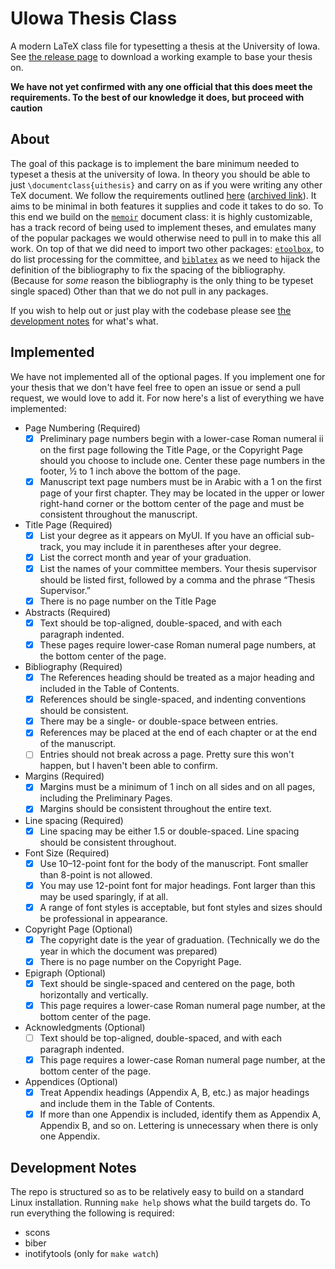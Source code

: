 # UIowa Thesis Class

A modern LaTeX class file for typesetting a thesis at the University of Iowa.
See [the release page](https://github.com/uiowa-mgb/uiowa-thesis/releases) to
download a working example to base your thesis on.

**We have not yet confirmed with any one official that this does meet the
requirements. To the best of our knowledge it does, but proceed with caution**

## About

The goal of this package is to implement the bare minimum needed to typeset a
thesis at the university of Iowa. In theory you should be able to just
`\documentclass{uithesis}` and carry on as if you were writing any other TeX
document. We follow the requirements outlined
[here](https://grad.uiowa.edu/academics/thesis-and-dissertation/preparing-formatting)
([archived link](https://web.archive.org/web/20210518195321/https://grad.uiowa.edu/academics/thesis-and-dissertation/preparing-formatting)).
It aims to be minimal in both features it supplies and code it takes to do so.
To this end we build on the [`memoir`](https://www.ctan.org/pkg/memoir) document
class: it is highly customizable, has a track record of being used to implement
theses, and emulates many of the popular packages we would otherwise need to
pull in to make this all work. On top of that we did need to import two other
packages: [`etoolbox`](https://www.ctan.org/pkg/etoolbox), to do list processing
for the committee, and [`biblatex`](https://www.ctan.org/pkg/biblatex) as we
need to hijack the definition of the bibliography to fix the spacing of the
bibliography. (Because for *some* reason the bibliography is the only thing to
be typeset single spaced) Other than that we do not pull in any packages.

If you wish to help out or just play with the codebase please see
[the development notes](#development-notes) for what's what.

## Implemented

We have not implemented all of the optional pages. If you implement one for
your thesis that we don't have feel free to open an issue or send a pull
request, we would love to add it. For now here's a list of everything we have
implemented:

- Page Numbering (Required)
  - [x] Preliminary page numbers begin with a lower-case Roman numeral ii on
        the first page following the Title Page, or the Copyright Page should
        you choose to include one.  Center these page numbers in the footer,
        ½ to 1 inch above the bottom of the page.
  - [x] Manuscript text page numbers must be in Arabic with a 1 on the first
        page of your first chapter. They may be located in the upper or lower
        right-hand corner or the bottom center of the page and must be
        consistent throughout the manuscript.
- Title Page (Required)
  - [x] List your degree as it appears on MyUI. If you have an official
        sub-track, you may include it in parentheses after your degree.
  - [x] List the correct month and year of your graduation.
  - [x] List the names of your committee members.  Your thesis supervisor
        should be listed first, followed by a comma and the phrase “Thesis
        Supervisor.”
  - [x] There is no page number on the Title Page
- Abstracts (Required)
  - [x] Text should be top-aligned, double-spaced, and with each paragraph
        indented.
  - [x] These pages require lower-case Roman numeral page numbers, at the
        bottom center of the page.
- Bibliography (Required)
  - [x] The References heading should be treated as a major heading and
        included in the Table of Contents.
  - [x] References should be single-spaced, and indenting conventions should be
        consistent.
  - [x] There may be a single- or double-space between entries.
  - [x] References may be placed at the end of each chapter or at the end of
        the manuscript.
  - [ ] Entries should not break across a page. Pretty sure this won't happen,
        but I haven't been able to confirm.
- Margins (Required)
  - [x] Margins must be a minimum of 1 inch on all sides and on all pages,
        including the Preliminary Pages.
  - [x] Margins should be consistent throughout the entire text.
- Line spacing (Required)
  - [x] Line spacing may be either 1.5 or double-spaced. Line spacing should be
        consistent throughout.
- Font Size (Required)
  - [x] Use 10–12-point font for the body of the manuscript.  Font smaller
        than 8-point is not allowed.
  - [x] You may use 12-point font for major headings.  Font larger than this
        may be used sparingly, if at all.
  - [x] A range of font styles is acceptable, but font styles and sizes should
        be professional in appearance.
- Copyright Page (Optional)
  - [x] The copyright date is the year of graduation. (Technically we do the
        year in which the document was prepared)
  - [x] There is no page number on the Copyright Page.
- Epigraph (Optional)
  - [x] Text should be single-spaced and centered on the page, both
        horizontally and vertically.
  - [x] This page requires a lower-case Roman numeral page number, at the 
        bottom center of the page.
- Acknowledgments (Optional)
  - [ ] Text should be top-aligned, double-spaced, and with each paragraph
        indented.
  - [x] This page requires a lower-case Roman numeral page number, at the
        bottom center of the page.
- Appendices (Optional)
  - [x] Treat Appendix headings (Appendix A, B, etc.) as major headings and
        include them in the Table of Contents.
  - [x] If more than one Appendix is included, identify them as Appendix A,
        Appendix B, and so on. Lettering is unnecessary when there is only one
        Appendix.

## Development Notes

The repo is structured so as to be relatively easy to build on a standard Linux
installation. Running `make help` shows what the build targets do. To run
everything the following is required:
- scons
- biber
- inotifytools (only for `make watch`)
